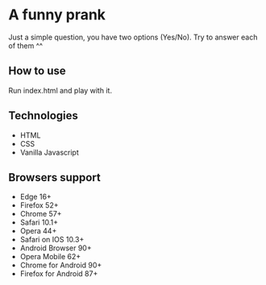# A funny prank
Just a simple question, you have two options (Yes/No). Try to answer each of them ^^

## How to use
Run index.html and play with it.

## Technologies
- HTML
- CSS
- Vanilla Javascript

## Browsers support
- Edge 16+
- Firefox 52+
- Chrome 57+
- Safari 10.1+
- Opera 44+
- Safari on IOS 10.3+
- Android Browser 90+
- Opera Mobile 62+
- Chrome for Android 90+
- Firefox for Android 87+